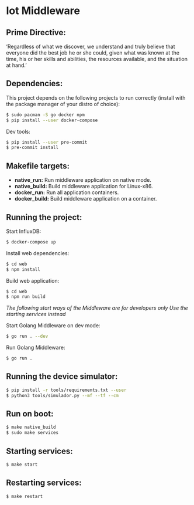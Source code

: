 # Iot Middleware

## Prime Directive:
‘Regardless of what we discover, we understand and truly believe that everyone did the best job he or she could, given what was known at the time, his or her skills and abilities, the resources available, and the situation at hand.’

## Dependencies:
This project depends on the following projects to run correctly (install with the package manager of your distro of choice):

```sh
$ sudo pacman -S go docker npm
$ pip install --user docker-compose
```

Dev tools:

```sh
$ pip install --user pre-commit
$ pre-commit install
```


## Makefile targets:
* __native_run:__ Run middleware application on native mode.
* __native_build:__ Build middleware application for Linux-x86.
* __docker_run:__ Run all application containers.
* __docker_build:__ Build middleware application on a container.

## Running the project:

Start InfluxDB:

```sh
$ docker-compose up
```

Install web dependencies:

```sh
$ cd web
$ npm install
```

Build web application:

```sh
$ cd web
$ npm run build
```

*The following start ways of the Middleware are for developers only*
*Use the starting services instead*

Start Golang Middleware on dev mode:

```sh
$ go run . --dev
```

Run Golang Middleware:

```sh
$ go run .
```

## Running the device simulator:

```sh
$ pip install -r tools/requirements.txt --user
$ python3 tools/simulador.py --mf --tf --cm
```

## Run on boot:

```sh
$ make native_build
$ sudo make services
```

## Starting services:

```sh
$ make start
```

## Restarting services:

```sh
$ make restart
```
